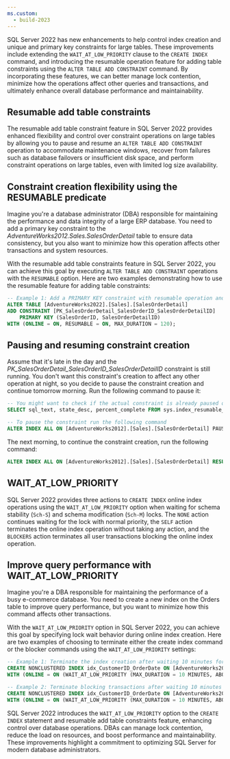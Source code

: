 ```yaml
---
ms.custom:
  - build-2023
---
```

SQL Server 2022 has new enhancements to help control index creation and unique and primary key constraints for large tables. These improvements include extending the `WAIT_AT_LOW_PRIORITY` clause to the `CREATE INDEX` command, and introducing the resumable operation feature for adding table constraints using the `ALTER TABLE ADD CONSTRAINT` command. By incorporating these features, we can better manage lock contention, minimize how the operations affect other queries and transactions, and ultimately enhance overall database performance and maintainability.

## Resumable add table constraints

The resumable add table constraint feature in SQL Server 2022 provides enhanced flexibility and control over constraint operations on large tables by allowing you to pause and resume an `ALTER TABLE ADD CONSTRAINT` operation to accommodate maintenance windows, recover from failures such as database failovers or insufficient disk space, and perform constraint operations on large tables, even with limited log size availability.

## Constraint creation flexibility using the RESUMABLE predicate

Imagine you're a database administrator (DBA) responsible for maintaining the performance and data integrity of a large ERP database. You need to add a primary key constraint to the *AdventureWorks2012.Sales.SalesOrderDetail* table to ensure data consistency, but you also want to minimize how this operation affects other transactions and system resources.

With the resumable add table constraints feature in SQL Server 2022, you can achieve this goal by executing `ALTER TABLE ADD CONSTRAINT` operations with the `RESUMABLE` option. Here are two examples demonstrating how to use the resumable feature for adding table constraints:

```sql
-- Example 1: Add a PRIMARY KEY constraint with resumable operation and a MAX_DURATION of 120 minutes
ALTER TABLE [AdventureWorks2022].[Sales].[SalesOrderDetail]
ADD CONSTRAINT [PK_SalesOrderDetail_SalesOrderID_SalesOrderDetailID] 
	PRIMARY KEY (SalesOrderID, SalesOrderDetailID)
WITH (ONLINE = ON, RESUMABLE = ON, MAX_DURATION = 120);
```

## Pausing and resuming constraint creation

Assume that it's late in the day and the *PK_SalesOrderDetail_SalesOrderID_SalesOrderDetailID* constraint is still running. You don't want this constraint's creation to affect any other operation at night, so you decide to pause the constraint creation and continue tomorrow morning. Run the following command to pause it:

```sql
-- You might want to check if the actual constraint is already paused or still running and what percentage of the operation is complete 
SELECT sql_text, state_desc, percent_complete FROM sys.index_resumable_operations;

-- To pause the constraint run the following command
ALTER INDEX ALL ON [AdventureWorks2012].[Sales].[SalesOrderDetail] PAUSE;
```

The next morning, to continue the constraint creation, run the following command:

```sql
ALTER INDEX ALL ON [AdventureWorks2012].[Sales].[SalesOrderDetail] RESUME;
```

## WAIT_AT_LOW_PRIORITY

SQL Server 2022 provides three actions to `CREATE INDEX` online index operations using the `WAIT_AT_LOW_PRIORITY` option when waiting for schema stability (`Sch-S`) and schema modification (`Sch-M`) locks. The `NONE` action continues waiting for the lock with normal priority, the `SELF` action terminates the online index operation without taking any action, and the `BLOCKERS` action terminates all user transactions blocking the online index operation.

## Improve query performance with WAIT_AT_LOW_PRIORITY

Imagine you're a DBA responsible for maintaining the performance of a busy e-commerce database. You need to create a new index on the Orders table to improve query performance, but you want to minimize how this command affects other transactions.

With the `WAIT_AT_LOW_PRIORITY` option in SQL Server 2022, you can achieve this goal by specifying lock wait behavior during online index creation. Here are two examples of choosing to terminate either the create index command or the blocker commands using the `WAIT_AT_LOW_PRIORITY` settings:

```sql
-- Example 1: Terminate the index creation after waiting 10 minutes for low priority locks
CREATE NONCLUSTERED INDEX idx_CustomerID_OrderDate ON [AdventureWorks2012].[Sales].[SalesOrderHeader] (CustomerID, OrderDate)
WITH (ONLINE = ON (WAIT_AT_LOW_PRIORITY (MAX_DURATION = 10 MINUTES, ABORT_AFTER_WAIT = SELF)));
```

```sql
-- Example 2: Terminate blocking transactions after waiting 10 minutes for low priority locks
CREATE NONCLUSTERED INDEX idx_CustomerID_OrderDate ON [AdventureWorks2022].[Sales].[SalesOrderHeader] (CustomerID, OrderDate)
WITH (ONLINE = ON (WAIT_AT_LOW_PRIORITY (MAX_DURATION = 10 MINUTES, ABORT_AFTER_WAIT = BLOCKERS)));
```

SQL Server 2022 introduces the `WAIT_AT_LOW_PRIORITY` option to the `CREATE INDEX` statement and resumable add table constraints feature, enhancing control over database operations. DBAs can manage lock contention, reduce the load on resources, and boost performance and maintainability. These improvements highlight a commitment to optimizing SQL Server for modern database administrators.
